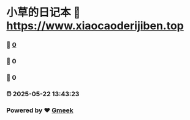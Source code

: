 # 小草的日记本 :link: https://www.xiaocaoderijiben.top 
### :page_facing_up: [0](https://www.xiaocaoderijiben.top/tag.html) 
### :speech_balloon: 0 
### :hibiscus: 0 
### :alarm_clock: 2025-05-22 13:43:23 
### Powered by :heart: [Gmeek](https://github.com/Meekdai/Gmeek)
